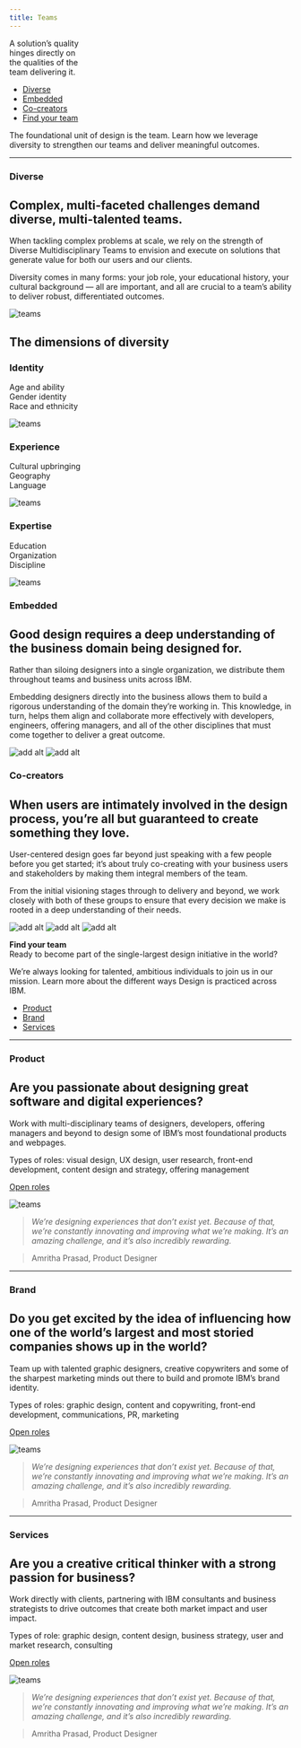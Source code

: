 ```yaml
---
title: Teams
---
```


<title-block>

A solution’s quality<br>hinges directly on<br>
<span>the qualities of the<br>team delivering it.</span>

<anchor-links>

- [Diverse](#diverse)
- [Embedded](#embedded)
- [Co-creators](#co-creators)
- [Find your team](#find-your-team)

</anchor-links>

</title-block>

<grid background="gray-10">
<column lg="8">

<p size="xl">The foundational unit of design is the
team. Learn how we leverage diversity
to strengthen our teams and deliver meaningful outcomes.</p>

<icon name="PlexArrowDown"></icon>

</column>
</grid>
<grid background="gray-10">
<column lg="16">

<hr>

</column>
<column lg="4">

### Diverse

</column>
<column lg="8">

## Complex, multi-faceted challenges demand diverse, multi-talented teams.

When tackling complex problems at scale, we rely on the strength of Diverse Multidisciplinary Teams to envision and execute on solutions that generate value for both our users and our clients.

Diversity comes in many forms: your job role, your educational history, your cultural background — all are important, and all are crucial to a team’s ability to deliver robust, differentiated outcomes.

</column>
<column lg="12" offset_lg="4">

![teams](images/Image_1.png)

</column>
</grid>
<grid background="gray-10">
<column lg="12" offset_lg="4">

## The dimensions of diversity

</column>
<column lg="4" offset_lg="4" border="true">

### Identity

Age and ability  
Gender identity  
Race and ethnicity

![teams](images/user.svg)

</column>
<column lg="4" border="true">

### Experience

Cultural upbringing  
Geography  
Language

![teams](images/globe.svg)

</column>
<column lg="4" border="true">

### Expertise

Education  
Organization  
Discipline

![teams](images/education.svg)

</column>
</grid>
<grid background="gray-10">
<column lg="4">

### Embedded

</column>
<column lg="8">

## Good design requires a deep understanding of the business domain being designed for.

Rather than siloing designers into a single organization, we distribute them throughout teams and business units across IBM.

Embedding designers directly into the business allows them to build a rigorous understanding of the domain they’re working in. This knowledge, in turn, helps them align and collaborate more effectively with developers, engineers, offering managers, and all of the other disciplines that must come together to deliver a great outcome.

</column>
<column lg="8" offset_lg="4">

<img alt="add alt" src="https://via.placeholder.com/800x500.png/e7e7e7/e7e7e7">

</column>
<column lg="4">

<img alt="add alt" src="https://via.placeholder.com/800x450.png/e7e7e7/e7e7e7">

</column>
</grid>
<grid background="gray-10">
<column lg="4">

### Co-creators

</column>
<column lg="8">

## When users are intimately involved in the design process, you’re all but guaranteed to create something they love.

User-centered design goes far beyond just speaking with a few people before you get started; it’s about truly co-creating with your business users and stakeholders by making them integral members of the team.

From the initial visioning stages through to delivery and beyond, we work closely with both of these groups to ensure that every decision we make is rooted in a deep understanding of their needs.

</column>
<column lg="4" offset_lg="4">

<img alt="add alt" src="https://via.placeholder.com/800.png/e7e7e7/e7e7e7">

</column>
<column lg="4">

<img alt="add alt" src="https://via.placeholder.com/800.png/e7e7e7/e7e7e7">

</column>
<column lg="4">

<img alt="add alt" src="https://via.placeholder.com/800.png/e7e7e7/e7e7e7">

</column>
</grid>
<grid background="gray-100">
<column lg="7">

<p size="xl"><strong>Find your team</strong><br>Ready to become part of the single-largest design initiative in the world?
  
We’re always looking for talented, ambitious individuals to join us in our mission. Learn more about the different ways Design is practiced across IBM.</p>

</column>

<column offset_lg="5" lg="4">

<anchor-links>

- [Product](#product)
- [Brand](#brand)
- [Services](#services)

</anchor-links>

</column>
</grid>
<grid background="gray-100">
<column lg="16">

<hr>

</column>
<column lg="4">

### Product

</column>
<column lg="8">

## Are you passionate about designing great software and digital experiences?

Work with multi-disciplinary teams of designers, developers, offering managers and beyond to design some of IBM’s most foundational products and webpages.

Types of roles: visual design, UX design, user research, front-end development, content design and strategy, offering management

<p><a href=#><span>Open roles</span> <icon color="blue" name="ArrowUpRight20" inline="true"></icon></a></p>

</column>
<column lg="8" offset_lg="4">

![teams](images/Image_5.png)

</column>
<column lg="3">

> _We’re designing experiences that don’t exist yet. Because of that, we’re constantly innovating and improving what we’re making. It’s an amazing challenge, and it’s also incredibly rewarding._

> Amritha Prasad, Product Designer

</column>
</grid>
<grid background="gray-100">
<column lg="16">

<hr>

</column>
<column lg="4">

### Brand

</column>
<column lg="8">

## Do you get excited by the idea of influencing how one of the world’s largest and most storied companies shows up in the world?

Team up with talented graphic designers, creative copywriters and some of the sharpest marketing minds out there to build and promote IBM’s brand identity.

Types of roles: graphic design, content and copywriting, front-end development, communications, PR, marketing

<p><a href=#><span>Open roles</span> <icon color="blue" name="ArrowUpRight20" inline="true"></icon></a></p>

</column>
<column lg="8" offset_lg="4">

![teams](images/Image_6.png)

</column>
<column lg="3">

> _We’re designing experiences that don’t exist yet. Because of that, we’re constantly innovating and improving what we’re making. It’s an amazing challenge, and it’s also incredibly rewarding._

> Amritha Prasad, Product Designer

</column>
</grid>
<grid background="gray-100">
<column lg="16">

<hr>

</column>
<column lg="4">

### Services

</column>
<column lg="8">

## Are you a creative critical thinker with a strong passion for business?

Work directly with clients, partnering with IBM consultants and business strategists to drive outcomes that create both market impact and user impact.

Types of role: graphic design, content design, business strategy, user and market research, consulting

<p><a href=#><span>Open roles</span> <icon color="blue" name="ArrowUpRight20" inline="true"></icon></a></p>

</column>
<column lg="8" offset_lg="4">

![teams](images/Image_7.png)

</column>
<column lg="3">

> _We’re designing experiences that don’t exist yet. Because of that, we’re constantly innovating and improving what we’re making. It’s an amazing challenge, and it’s also incredibly rewarding._

> Amritha Prasad, Product Designer

</column>
</grid>
